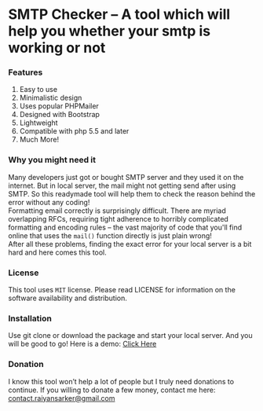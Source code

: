 # __SMTP Checker – A tool which will help you whether your smtp is working or not__  
### Features  
1. Easy to use
2. Minimalistic design
3. Uses popular PHPMailer
4. Designed with Bootstrap
5. Lightweight
6. Compatible with php 5.5 and later
7. Much More!  
### Why you might need it  
Many developers just got or bought SMTP server and they used it on the internet. But in local server, the mail might not getting send after using SMTP. So this readymade tool will help them to check the reason behind the error without any coding!  
Formatting email correctly is surprisingly difficult. There are myriad overlapping RFCs, requiring tight adherence to horribly complicated formatting and encoding rules – the vast majority of code that you'll find online that uses the `mail()` function directly is just plain wrong!  
After all these problems, finding the exact error for your local server is a bit hard and here comes this tool.
### License  
This tool uses `MIT` license. Please read LICENSE for information on the software availability and distribution.
### Installation  
Use git clone or download the package and start your local server. And you will be good to go! Here is a demo: [Click Here](https://app.raiyansarker.com/?dir=smtp)
### Donation  
I know this tool won’t help a lot of people but I truly need donations to continue. If you willing to donate a few money, contact me here: contact.raiyansarker@gmail.com

